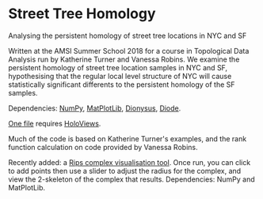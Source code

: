 # Street Tree Homology
Analysing the persistent homology of street tree locations in NYC and SF

Written at the AMSI Summer School 2018 for a course in Topological Data Analysis run by Katherine Turner 
and Vanessa Robins.
We examine the persistent homology of street tree location samples in NYC and SF, hypothesising that the 
regular local level structure of NYC will cause statistically significant differents to the persistent 
homology of the SF samples.

Dependencies: [NumPy](http://www.numpy.org/), [MatPlotLib](https://matplotlib.org/), 
[Dionysus](http://mrzv.org/software/dionysus2/), [Diode](https://github.com/mrzv/diode).

[One file](visualise_street_trees.py) requires [HoloViews](http://holoviews.org/).

Much of the code is based on Katherine Turner's examples, and the rank function calculation on code 
provided by Vanessa Robins.

Recently added: a [Rips complex visualisation tool](rips_complex_visualisation.py).
Once run, you can click to add points then use a slider to adjust the radius for the complex, and view the 2-skeleton of the complex that results.
Dependencies: NumPy and MatPlotLib.
